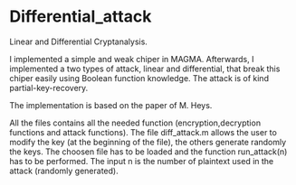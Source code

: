 # Differential_attack

Linear and Differential Cryptanalysis.

I implemented a simple and weak chiper in MAGMA. Afterwards, I implemented a two types of attack, linear and differential, that break this chiper easily using Boolean function knowledge. The attack is of kind partial-key-recovery.

The implementation is based on the paper of M. Heys.

All the files contains all the needed function (encryption,decryption functions and attack functions). The file diff_attack.m allows the user to modify the key (at the beginning of the file), the others generate randomly the keys. The choosen file has to be loaded and the function run_attack(n) has to be performed. The input n is the number of plaintext used in the attack (randomly generated).
